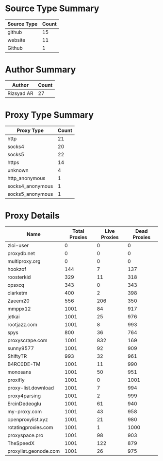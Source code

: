 # Source Type Summary

| Source Type | Count |
|-------------|-------|
| github | 15 |
| website | 11 |
| Github | 1 |


# Author Summary

| Author | Count |
|--------|-------|
| Rizsyad AR | 27 |


# Proxy Type Summary

| Proxy Type | Count |
|------------|-------|
| http | 21 |
| socks4 | 20 |
| socks5 | 22 |
| https | 14 |
| unknown | 4 |
| http_anonymous | 1 |
| socks4_anonymous | 1 |
| socks5_anonymous | 1 |


# Proxy Details

| Name | Total Proxies | Live Proxies | Dead Proxies |
|------|---------------|--------------|---------------|
| zloi-user | 0 | 0 | 0 |
| proxydb.net | 0 | 0 | 0 |
| multiproxy.org | 0 | 0 | 0 |
| hookzof | 144 | 7 | 137 |
| roosterkid | 329 | 11 | 318 |
| opsxcq | 343 | 0 | 343 |
| clarketm | 400 | 2 | 398 |
| Zaeem20 | 556 | 206 | 350 |
| mmppx12 | 1001 | 84 | 917 |
| jetkai | 1001 | 25 | 976 |
| rootjazz.com | 1001 | 8 | 993 |
| spys | 800 | 36 | 764 |
| proxyscrape.com | 1001 | 832 | 169 |
| sunny9577 | 1001 | 92 | 909 |
| ShiftyTR | 993 | 32 | 961 |
| B4RC0DE-TM | 1001 | 11 | 990 |
| monosans | 1001 | 50 | 951 |
| proxifly | 1001 | 0 | 1001 |
| proxy-list.download | 1001 | 7 | 994 |
| proxy4parsing | 1001 | 2 | 999 |
| ErcinDedeoglu | 1001 | 61 | 940 |
| my-proxy.com | 1001 | 43 | 958 |
| openproxylist.xyz | 1001 | 21 | 980 |
| rotatingproxies.com | 1001 | 1 | 1000 |
| proxyspace.pro | 1001 | 98 | 903 |
| TheSpeedX | 1001 | 122 | 879 |
| proxylist.geonode.com | 1001 | 26 | 975 |
